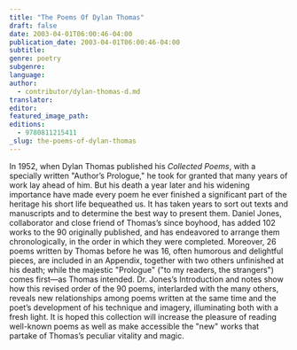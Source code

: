 ```yaml
---
title: "The Poems Of Dylan Thomas"
draft: false
date: 2003-04-01T06:00:46-04:00
publication_date: 2003-04-01T06:00:46-04:00
subtitle:
genre: poetry
subgenre:
language:
author:
  - contributor/dylan-thomas-d.md
translator:
editor:
featured_image_path:
editions:
  - 9780811215411
_slug: the-poems-of-dylan-thomas
---
```


In 1952, when Dylan Thomas published his _Collected Poems_, with a specially written "Author’s Prologue," he took for granted that many years of work lay ahead of him. But his death a year later and his widening importance have made every poem he ever finished a significant part of the heritage his short life bequeathed us. It has taken years to sort out texts and manuscripts and to determine the best way to present them. Daniel Jones, collaborator and close friend of Thomas’s since boyhood, has added 102 works to the 90 originally published, and has endeavored to arrange them chronologically, in the order in which they were completed. Moreover, 26 poems written by Thomas before he was 16, often humorous and delightful pieces, are included in an Appendix, together with two others unfinished at his death; while the majestic "Prologue" ("to my readers, the strangers") comes first––as Thomas intended. Dr. Jones’s Introduction and notes show how this revised order of the 90 poems, interlarded with the many others, reveals new relationships among poems written at the same time and the poet’s development of his technique and imagery, illuminating both with a fresh light. It is hoped this collection will increase the pleasure of reading well-known poems as well as make accessible the "new" works that partake of Thomas’s peculiar vitality and magic.

